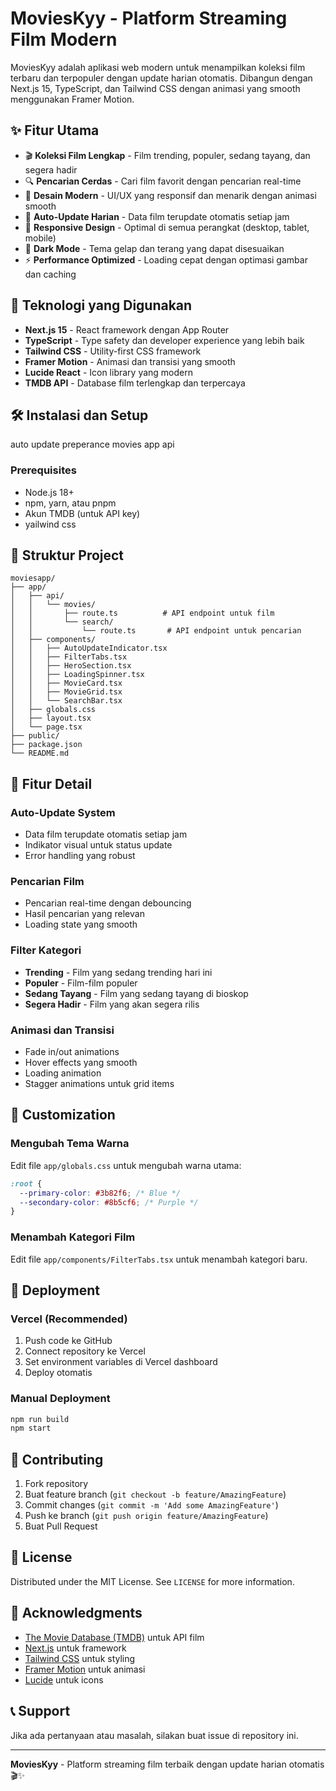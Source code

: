 # MoviesKyy - Platform Streaming Film Modern

MoviesKyy adalah aplikasi web modern untuk menampilkan koleksi film terbaru dan terpopuler dengan update harian otomatis. Dibangun dengan Next.js 15, TypeScript, dan Tailwind CSS dengan animasi yang smooth menggunakan Framer Motion.

## ✨ Fitur Utama

- 🎬 **Koleksi Film Lengkap** - Film trending, populer, sedang tayang, dan segera hadir
- 🔍 **Pencarian Cerdas** - Cari film favorit dengan pencarian real-time
- 🎨 **Desain Modern** - UI/UX yang responsif dan menarik dengan animasi smooth
- 🔄 **Auto-Update Harian** - Data film terupdate otomatis setiap jam
- 📱 **Responsive Design** - Optimal di semua perangkat (desktop, tablet, mobile)
- 🌙 **Dark Mode** - Tema gelap dan terang yang dapat disesuaikan
- ⚡ **Performance Optimized** - Loading cepat dengan optimasi gambar dan caching

## 🚀 Teknologi yang Digunakan

- **Next.js 15** - React framework dengan App Router
- **TypeScript** - Type safety dan developer experience yang lebih baik
- **Tailwind CSS** - Utility-first CSS framework
- **Framer Motion** - Animasi dan transisi yang smooth
- **Lucide React** - Icon library yang modern
- **TMDB API** - Database film terlengkap dan terpercaya

## 🛠️ Instalasi dan Setup

auto update
preperance movies app 
api

### Prerequisites

- Node.js 18+ 
- npm, yarn, atau pnpm
- Akun TMDB (untuk API key)
- yailwind css

## 📁 Struktur Project

```
moviesapp/
├── app/
│   ├── api/
│   │   └── movies/
│   │       ├── route.ts          # API endpoint untuk film
│   │       └── search/
│   │           └── route.ts       # API endpoint untuk pencarian
│   ├── components/
│   │   ├── AutoUpdateIndicator.tsx
│   │   ├── FilterTabs.tsx
│   │   ├── HeroSection.tsx
│   │   ├── LoadingSpinner.tsx
│   │   ├── MovieCard.tsx
│   │   ├── MovieGrid.tsx
│   │   └── SearchBar.tsx
│   ├── globals.css
│   ├── layout.tsx
│   └── page.tsx
├── public/
├── package.json
└── README.md
```

## 🎯 Fitur Detail

### Auto-Update System
- Data film terupdate otomatis setiap jam
- Indikator visual untuk status update
- Error handling yang robust

### Pencarian Film
- Pencarian real-time dengan debouncing
- Hasil pencarian yang relevan
- Loading state yang smooth

### Filter Kategori
- **Trending** - Film yang sedang trending hari ini
- **Populer** - Film-film populer
- **Sedang Tayang** - Film yang sedang tayang di bioskop
- **Segera Hadir** - Film yang akan segera rilis

### Animasi dan Transisi
- Fade in/out animations
- Hover effects yang smooth
- Loading animation
- Stagger animations untuk grid items

## 🎨 Customization

### Mengubah Tema Warna
Edit file `app/globals.css` untuk mengubah warna utama:
```css
:root {
  --primary-color: #3b82f6; /* Blue */
  --secondary-color: #8b5cf6; /* Purple */
}
```

### Menambah Kategori Film
Edit file `app/components/FilterTabs.tsx` untuk menambah kategori baru.

## 🚀 Deployment

### Vercel (Recommended)
1. Push code ke GitHub
2. Connect repository ke Vercel
3. Set environment variables di Vercel dashboard
4. Deploy otomatis

### Manual Deployment
```bash
npm run build
npm start
```

## 🤝 Contributing

1. Fork repository
2. Buat feature branch (`git checkout -b feature/AmazingFeature`)
3. Commit changes (`git commit -m 'Add some AmazingFeature'`)
4. Push ke branch (`git push origin feature/AmazingFeature`)
5. Buat Pull Request

## 📝 License

Distributed under the MIT License. See `LICENSE` for more information.

## 🙏 Acknowledgments

- [The Movie Database (TMDB)](https://www.themoviedb.org/) untuk API film
- [Next.js](https://nextjs.org/) untuk framework
- [Tailwind CSS](https://tailwindcss.com/) untuk styling
- [Framer Motion](https://www.framer.com/motion/) untuk animasi
- [Lucide](https://lucide.dev/) untuk icons

## 📞 Support

Jika ada pertanyaan atau masalah, silakan buat issue di repository ini.

---

**MoviesKyy** - Platform streaming film terbaik dengan update harian otomatis 🎬✨
